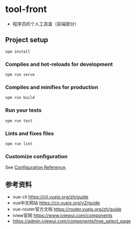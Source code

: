 # tool-front
* 程序员的个人工具盒（前端部分）

## Project setup
```
npm install
```

### Compiles and hot-reloads for development
```
npm run serve
```

### Compiles and minifies for production
```
npm run build
```

### Run your tests
```
npm run test
```

### Lints and fixes files
```
npm run lint
```

### Customize configuration
See [Configuration Reference](https://cli.vuejs.org/config/).

## 参考资料
* vue-cli https://cli.vuejs.org/zh/guide
* vue中文网站 https://cn.vuejs.org/v2/guide
* vue-router官方文档 https://router.vuejs.org/zh/guide
* iview官网 https://www.iviewui.com/components
* https://admin.iviewui.com/components/tree_select_page
